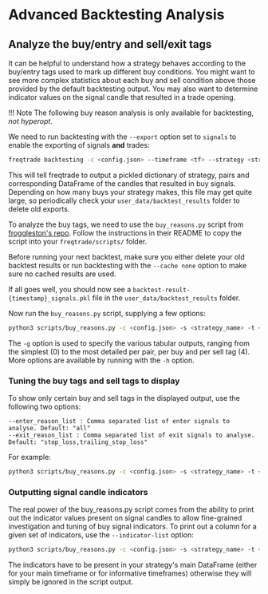 # Advanced Backtesting Analysis

## Analyze the buy/entry and sell/exit tags

It can be helpful to understand how a strategy behaves according to the buy/entry tags used to
mark up different buy conditions. You might want to see more complex statistics about each buy and
sell condition above those provided by the default backtesting output. You may also want to
determine indicator values on the signal candle that resulted in a trade opening.

!!! Note
    The following buy reason analysis is only available for backtesting, *not hyperopt*.

We need to run backtesting with the `--export` option set to `signals` to enable the exporting of
signals **and** trades:

``` bash
freqtrade backtesting -c <config.json> --timeframe <tf> --strategy <strategy_name> --timerange=<timerange> --export=signals
```

This will tell freqtrade to output a pickled dictionary of strategy, pairs and corresponding
DataFrame of the candles that resulted in buy signals. Depending on how many buys your strategy
makes, this file may get quite large, so periodically check your `user_data/backtest_results`
folder to delete old exports.

To analyze the buy tags, we need to use the `buy_reasons.py` script from
[froggleston's repo](https://github.com/froggleston/freqtrade-buyreasons). Follow the instructions
in their README to copy the script into your `freqtrade/scripts/` folder.

Before running your next backtest, make sure you either delete your old backtest results or run
backtesting with the `--cache none` option to make sure no cached results are used.

If all goes well, you should now see a `backtest-result-{timestamp}_signals.pkl` file in the
`user_data/backtest_results` folder.

Now run the `buy_reasons.py` script, supplying a few options:

``` bash
python3 scripts/buy_reasons.py -c <config.json> -s <strategy_name> -t <timerange> -g0,1,2,3,4
```

The `-g` option is used to specify the various tabular outputs, ranging from the simplest (0)
to the most detailed per pair, per buy and per sell tag (4). More options are available by
running with the `-h` option.

### Tuning the buy tags and sell tags to display

To show only certain buy and sell tags in the displayed output, use the following two options:

```
--enter_reason_list : Comma separated list of enter signals to analyse. Default: "all"
--exit_reason_list : Comma separated list of exit signals to analyse. Default: "stop_loss,trailing_stop_loss"
```

For example:

```bash
python3 scripts/buy_reasons.py -c <config.json> -s <strategy_name> -t <timerange> -g0,1,2,3,4 --enter_reason_list "enter_tag_a,enter_tag_b" --exit_reason_list "roi,custom_exit_tag_a,stop_loss"
```

### Outputting signal candle indicators

The real power of the buy_reasons.py script comes from the ability to print out the indicator
values present on signal candles to allow fine-grained investigation and tuning of buy signal
indicators. To print out a column for a given set of indicators, use the `--indicator-list`
option:

```bash
python3 scripts/buy_reasons.py -c <config.json> -s <strategy_name> -t <timerange> -g0,1,2,3,4 --enter_reason_list "enter_tag_a,enter_tag_b" --exit_reason_list "roi,custom_exit_tag_a,stop_loss" --indicator_list "rsi,rsi_1h,bb_lowerband,ema_9,macd,macdsignal"
```

The indicators have to be present in your strategy's main DataFrame (either for your main
timeframe or for informative timeframes) otherwise they will simply be ignored in the script
output.

